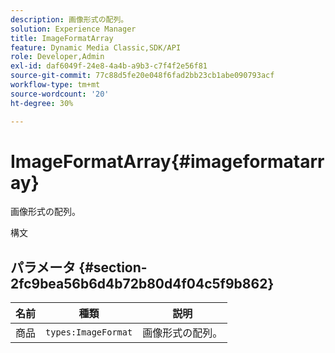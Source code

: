 ```yaml
---
description: 画像形式の配列。
solution: Experience Manager
title: ImageFormatArray
feature: Dynamic Media Classic,SDK/API
role: Developer,Admin
exl-id: daf6049f-24e8-4a4b-a9b3-c7f4f2e56f81
source-git-commit: 77c88d5fe20e048f6fad2bb23cb1abe090793acf
workflow-type: tm+mt
source-wordcount: '20'
ht-degree: 30%

---
```


# ImageFormatArray{#imageformatarray}

画像形式の配列。

構文

## パラメータ {#section-2fc9bea56b6d4b72b80d4f04c5f9b862}

| 名前 | 種類 | 説明 |
|---|---|---|
| 商品 | `types:ImageFormat` | 画像形式の配列。 |
